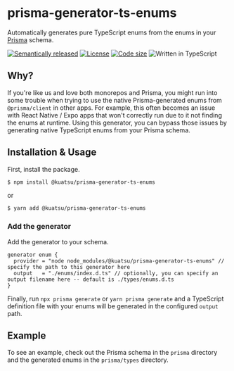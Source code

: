 # prisma-generator-ts-enums

Automatically generates pure TypeScript enums from the enums in your [Prisma](https://github.com/prisma/prisma) schema.

[![Semantically released](https://img.shields.io/badge/%20%20%F0%9F%93%A6%F0%9F%9A%80-semantic--release-e10079.svg?style=flat-square)](https://github.com/semantic-release/semantic-release)
[![License](https://img.shields.io/github/license/kuatsu/prisma-generator-ts-enums)](https://choosealicense.com/licenses/mit/)
[![Code size](https://img.shields.io/github/languages/code-size/kuatsu/prisma-generator-ts-enums)](https://github.com/kuatsu/prisma-generator-ts-enums)
![Written in TypeScript](https://img.shields.io/github/languages/top/kuatsu/prisma-generator-ts-enums)

## Why?

If you're like us and love both monorepos and Prisma, you might run into some trouble when trying to use the native Prisma-generated enums from `@prisma/client` in other apps. For example, this often becomes an issue with React Native / Expo apps that won't correctly run due to it not finding the enums at runtime. Using this generator, you can bypass those issues by generating native TypeScript enums from your Prisma schema.

## Installation & Usage

First, install the package.

```bash
$ npm install @kuatsu/prisma-generator-ts-enums
```

or

```bash
$ yarn add @kuatsu/prisma-generator-ts-enums
```

### Add the generator

Add the generator to your schema.

```prisma
generator enum {
  provider = "node node_modules/@kuatsu/prisma-generator-ts-enums" // specify the path to this generator here
  output   = "./enums/index.d.ts" // optionally, you can specify an output filename here -- default is ./types/enums.d.ts
}
```

Finally, run `npx prisma generate` or `yarn prisma generate` and a TypeScript definition file with your enums will be generated in the configured `output` path.

## Example

To see an example, check out the Prisma schema in the `prisma` directory and the generated enums in the `prisma/types` directory.
